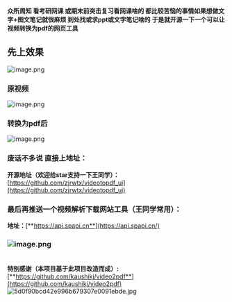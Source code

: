 **众所周知 看考研网课 或期末前突击复习看网课啥的 都比较苦恼的事情如果想做文字+图文笔记就很麻烦 到处找或求ppt或文字笔记啥的 于是就开源一下一个可以让视频转换为pdf的网页工具**

<a name="GNI4E"></a>
## 先上效果
![image.png](https://cdn.nlark.com/yuque/0/2023/png/22859856/1695052000364-73fda4c4-58dc-4af7-849a-9086f5219a79.png#averageHue=%23111721&clientId=u7931e213-9faa-4&from=paste&height=627&id=u80599a75&originHeight=941&originWidth=1908&originalType=binary&ratio=1.5&rotation=0&showTitle=false&size=110264&status=done&style=none&taskId=ufe0d03b7-2226-44b5-b454-6f910cda33f&title=&width=1272)
<a name="FNMNx"></a>
### 原视频
![image.png](https://cdn.nlark.com/yuque/0/2023/png/22859856/1695051361316-bb40e5e1-a602-4d2f-a9bb-0a72a1a310c5.png#averageHue=%23415b52&clientId=u7931e213-9faa-4&from=paste&height=720&id=ufd1399a3&originHeight=1080&originWidth=1920&originalType=binary&ratio=1.5&rotation=0&showTitle=false&size=353599&status=done&style=none&taskId=u99da585e-59bc-46a8-b6d3-7f1d14327c6&title=&width=1280)


<a name="V3SEc"></a>
### 转换为pdf后
![image.png](https://cdn.nlark.com/yuque/0/2023/png/22859856/1695051333028-1c27406e-87f3-4d00-b63b-ae0b03ae045d.png#averageHue=%237c7f45&clientId=u7931e213-9faa-4&from=paste&height=2412&id=u180dc5d1&originHeight=3618&originWidth=1902&originalType=binary&ratio=1.5&rotation=0&showTitle=false&size=2729539&status=done&style=none&taskId=u67a153e6-6908-4f61-9b35-aedb3324c8c&title=&width=1268)


<a name="SP3dc"></a>
### 废话不多说 直接上地址：

**开源地址（欢迎给star支持一下王同学）：**[https://github.com/zjrwtx/videotopdf_ui](https://github.com/zjrwtx/videotopdf_ui)



<a name="Y2V7I"></a>
### 最后再推送一个视频解析下载网站工具（王同学常用）：
**地址：**[**https://api.spapi.cn**](https://api.spapi.cn/)
<a name="MaS4q"></a>
### ![image.png](https://cdn.nlark.com/yuque/0/2023/png/22859856/1695051487592-63ae2bb1-ed22-4693-986f-c4afa94feb11.png#averageHue=%23f5f5f4&clientId=u7931e213-9faa-4&from=paste&height=627&id=u72a57eef&originHeight=941&originWidth=1908&originalType=binary&ratio=1.5&rotation=0&showTitle=false&size=169817&status=done&style=none&taskId=u44194947-38e4-4773-833e-9025e19a4c9&title=&width=1272)<br /><br />
**特别感谢（本项目基于此项目改造而成）:**[**https://github.com/kaushikj/video2pdf**](https://github.com/kaushikj/video2pdf)<br />![5d0f90bcd42e996b679307e0091ebde.jpg](https://cdn.nlark.com/yuque/0/2023/jpeg/22859856/1695052035159-dd180b8a-ea44-47b4-912a-93b3d12a8753.jpeg#averageHue=%23d9d9d9&clientId=u7931e213-9faa-4&from=paste&height=389&id=u5a08f9b6&originHeight=1296&originWidth=950&originalType=binary&ratio=1.5&rotation=0&showTitle=false&size=112057&status=done&style=none&taskId=u23c601bf-a76f-4142-a570-c1f213c40be&title=&width=285.3333740234375)

